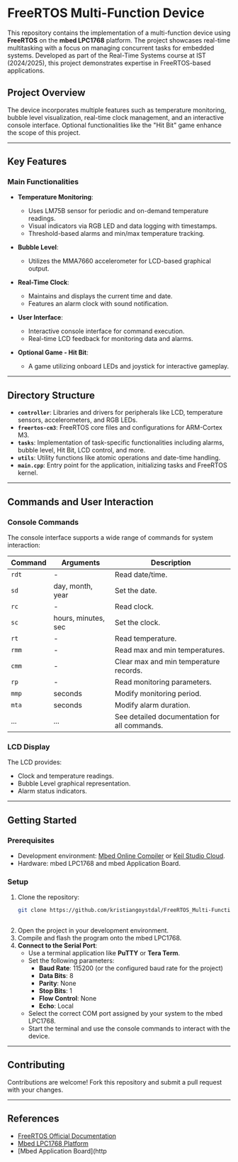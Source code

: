 # FreeRTOS Multi-Function Device

This repository contains the implementation of a multi-function device using **FreeRTOS** on the **mbed LPC1768** platform. The project showcases real-time multitasking with a focus on managing concurrent tasks for embedded systems. Developed as part of the Real-Time Systems course at IST (2024/2025), this project demonstrates expertise in FreeRTOS-based applications.

## Project Overview

The device incorporates multiple features such as temperature monitoring, bubble level visualization, real-time clock management, and an interactive console interface. Optional functionalities like the "Hit Bit" game enhance the scope of this project.

---

## Key Features

### Main Functionalities
- **Temperature Monitoring**:
  - Uses LM75B sensor for periodic and on-demand temperature readings.
  - Visual indicators via RGB LED and data logging with timestamps.
  - Threshold-based alarms and min/max temperature tracking.

- **Bubble Level**:
  - Utilizes the MMA7660 accelerometer for LCD-based graphical output.

- **Real-Time Clock**:
  - Maintains and displays the current time and date.
  - Features an alarm clock with sound notification.

- **User Interface**:
  - Interactive console interface for command execution.
  - Real-time LCD feedback for monitoring data and alarms.

- **Optional Game - Hit Bit**:
  - A game utilizing onboard LEDs and joystick for interactive gameplay.

---

## Directory Structure

- **`controller`**: Libraries and drivers for peripherals like LCD, temperature sensors, accelerometers, and RGB LEDs.
- **`freertos-cm3`**: FreeRTOS core files and configurations for ARM-Cortex M3.
- **`tasks`**: Implementation of task-specific functionalities including alarms, bubble level, Hit Bit, LCD control, and more.
- **`utils`**: Utility functions like atomic operations and date-time handling.
- **`main.cpp`**: Entry point for the application, initializing tasks and FreeRTOS kernel.

---

## Commands and User Interaction

### Console Commands
The console interface supports a wide range of commands for system interaction:

| Command       | Arguments            | Description                                        |
|---------------|----------------------|----------------------------------------------------|
| `rdt`         | -                    | Read date/time.                                   |
| `sd`          | day, month, year     | Set the date.                                     |
| `rc`          | -                    | Read clock.                                       |
| `sc`          | hours, minutes, sec  | Set the clock.                                    |
| `rt`          | -                    | Read temperature.                                 |
| `rmm`         | -                    | Read max and min temperatures.                   |
| `cmm`         | -                    | Clear max and min temperature records.           |
| `rp`          | -                    | Read monitoring parameters.                      |
| `mmp`         | seconds              | Modify monitoring period.                        |
| `mta`         | seconds              | Modify alarm duration.                           |
| ...           | ...                  | See detailed documentation for all commands.     |

### LCD Display
The LCD provides:
- Clock and temperature readings.
- Bubble Level graphical representation.
- Alarm status indicators.

---

## Getting Started

### Prerequisites
- Development environment: [Mbed Online Compiler](https://os.mbed.com/compiler) or [Keil Studio Cloud](https://os.mbed.com/studio).
- Hardware: mbed LPC1768 and mbed Application Board.

### Setup
1. Clone the repository:
   ```bash
   git clone https://github.com/kristiangoystdal/FreeRTOS_Multi-Function_Device.git
  
2. Open the project in your development environment.
3. Compile and flash the program onto the mbed LPC1768.
4. **Connect to the Serial Port**:
   - Use a terminal application like **PuTTY** or **Tera Term**.
   - Set the following parameters:
     - **Baud Rate**: 115200 (or the configured baud rate for the project)
     - **Data Bits**: 8
     - **Parity**: None
     - **Stop Bits**: 1
     - **Flow Control**: None
     - **Echo**: Local
   - Select the correct COM port assigned by your system to the mbed LPC1768.
   - Start the terminal and use the console commands to interact with the device.

---

## Contributing

Contributions are welcome! Fork this repository and submit a pull request with your changes.

---

## References
- [FreeRTOS Official Documentation](http://www.freertos.org)
- [Mbed LPC1768 Platform](https://os.mbed.com/platforms/mbed-LPC1768)
- [Mbed Application Board](http
